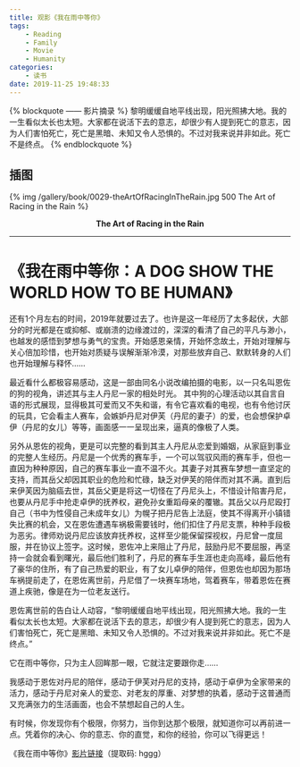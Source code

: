 ```yaml
---
title: 观影《我在雨中等你》
tags:
	- Reading
	- Family
	- Movie
	- Humanity
categories:
	- 读书
date: 2019-11-25 19:48:33
---
```


{% blockquote —— 影片摘录 %}
黎明缓缓自地平线出现，阳光照拂大地。我的一生看似太长也太短。大家都在说活下去的意志，却很少有人提到死亡的意志，因为人们害怕死亡，死亡是黑暗、未知又令人恐惧的。不过对我来说并非如此。死亡不是终点。
{% endblockquote %}

<!-- more -->

## 插图
{% img /gallery/book/0029-theArtOfRacingInTheRain.jpg 500 The Art of Racing in the Rain %}
<p align="center"><b>The Art of Racing in the Rain</b></p>

-----

# 《我在雨中等你：A DOG SHOW THE WORLD HOW TO BE HUMAN》

还有1个月左右的时间，2019年就要过去了。也许是这一年经历了太多起伏，大部分的时光都是在或抑郁、或崩溃的边缘渡过的，深深的看清了自己的平凡与渺小，也越发的感悟到梦想与勇气的宝贵。开始感恩亲情，开始怀念故土，开始对理解与关心倍加珍惜，也开始对质疑与误解渐渐冷漠，对那些放弃自己、默默转身的人们也开始理解与释怀……

最近看什么都极容易感动，这是一部由同名小说改编拍摄的电影，以一只名叫恩佐的狗的视角，讲述其与主人丹尼一家的相处时光。
其中狗的心理活动以其自言自语的形式展现，显得极其可爱而又不失和谐，有令它喜欢看的电视，也有令他讨厌的玩具，它会看主人赛车，会嫉妒丹尼对伊芙（丹尼的妻子）的爱，也会想保护卓伊（丹尼的女儿）等等，画面感一一呈现出来，逼真的像极了人类。

另外从恩佐的视角，更是可以完整的看到其主人丹尼从恋爱到婚姻，从家庭到事业的完整人生经历。丹尼是一个优秀的赛车手，一个可以驾驭风雨的赛车手，但也一直因为种种原因，自己的赛车事业一直不温不火。其妻子对其赛车梦想一直坚定的支持，而其岳父却因其职业的危险和忙碌，缺乏对伊芙的陪伴而对其不满。直到后来伊芙因为脑癌去世，其岳父更是将这一切怪在了丹尼头上，不惜设计陷害丹尼，也要从丹尼手中抢走卓伊的抚养权，避免孙女重蹈母亲的覆辙。其岳父以丹尼殴打自己（书中为性侵自己未成年女儿）为幌子把丹尼告上法庭，使其不得离开小镇错失比赛的机会，又在恩佐遭遇车祸极需要钱时，他们扣住了丹尼支票，种种手段极为恶劣。律师劝说丹尼应该放弃抚养权，这样至少能保留探视权，丹尼曾一度屈服，并在协议上签字。这时候，恩佐冲上来阻止了丹尼，鼓励丹尼不要屈服，再坚持一会就会看到曙光，最后他们胜利了，丹尼的赛车手生涯也走向高峰，最后他有了豪华的住所，有了自己热爱的职业，有了女儿卓伊的陪伴，但恩佐也却因为那场车祸提前走了，在恩佐离世前，丹尼借了一块赛车场地，驾着赛车，带着恩佐在赛道上疾驰，像是在为一位老友送行。

恩佐离世前的告白让人动容，“黎明缓缓自地平线出现，阳光照拂大地。我的一生看似太长也太短。大家都在说活下去的意志，却很少有人提到死亡的意志，因为人们害怕死亡，死亡是黑暗、未知又令人恐惧的。不过对我来说并非如此。死亡不是终点。”

它在雨中等你，只为主人回眸那一眼，它就注定要跟你走……

我感动于恩佐对丹尼的陪伴，感动于伊芙对丹尼的支持，感动于卓伊为全家带来的活力，感动于丹尼对亲人的爱恋、对老友的厚重、对梦想的执着，感动于这普通而又充满张力的生活画面，也会不禁想起自己的人生。

有时候，你发现你有个极限，你努力，当你到达那个极限，就知道你可以再前进一点。凭着你的决心、你的意志、你的直觉，和你的经验，你可以飞得更远！

《我在雨中等你》[影片链接](https://pan.baidu.com/s/1gEpGjrtqB5CkT3_8YWDZvg)（提取码: hggg）